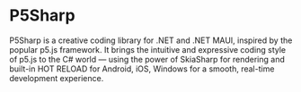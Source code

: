 # P5Sharp
P5Sharp is a creative coding library for .NET and .NET MAUI, inspired by the popular p5.js framework. It brings the intuitive and expressive coding style of p5.js to the C# world — using the power of SkiaSharp for rendering and built-in HOT RELOAD for Android, iOS, Windows for a smooth, real-time development experience.
